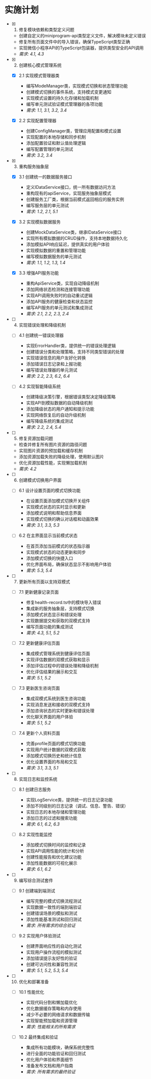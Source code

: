 # 实施计划

- [x] 1. 修复模块依赖和类型定义问题



  - 创建自定义的miniprogram-api类型定义文件，解决模块未定义错误
  - 修复所有页面文件中的导入错误，确保TypeScript类型正确
  - 实现微信小程序API的TypeScript包装器，提供类型安全的API调用
  - _需求: 4.1, 4.3_

- [x] 2. 创建核心模式管理系统



  - [x] 2.1 实现模式管理器类


    - 编写ModeManager类，实现模式切换和状态管理功能
    - 创建模式切换的事件系统，支持模式变更通知
    - 实现模式设置的持久化存储和加载机制
    - 编写单元测试验证模式管理器的各项功能
    - _需求: 1.1, 3.1, 3.2, 3.4_

  - [x] 2.2 实现配置管理器


    - 创建ConfigManager类，管理应用配置和模式设置
    - 实现配置的本地存储和同步机制
    - 添加配置验证和默认值处理逻辑
    - 编写配置管理的单元测试
    - _需求: 3.2, 3.4_

- [x] 3. 重构服务抽象层




  - [x] 3.1 创建统一的数据服务接口


    - 定义IDataService接口，统一所有数据访问方法
    - 重构现有的apiService，实现服务抽象层模式
    - 创建服务工厂类，根据当前模式返回相应的服务实例
    - 编写服务层的单元测试
    - _需求: 1.2, 2.1, 5.1_

  - [x] 3.2 实现模拟数据服务


    - 创建MockDataService类，继承IDataService接口
    - 实现所有模拟数据的CRUD操作，支持本地数据持久化
    - 添加模拟API响应延迟，提供真实的用户体验
    - 实现模拟数据的重置和管理功能
    - 编写模拟数据服务的单元测试
    - _需求: 1.1, 1.2, 1.3, 1.4_

  - [x] 3.3 增强API服务功能


    - 重构ApiService类，实现自动降级机制
    - 添加网络状态检测和连接管理功能
    - 实现API调用失败时的自动重试逻辑
    - 添加API服务的健康检查和状态监控
    - 编写API服务的单元测试和集成测试
    - _需求: 2.1, 2.2, 2.3, 2.4_

- [ ] 4. 实现错误处理和降级机制
  - [ ] 4.1 创建统一错误处理器
    - 实现ErrorHandler类，提供统一的错误处理逻辑
    - 创建错误分类和处理策略，支持不同类型错误的处理
    - 实现错误信息的用户友好化转换
    - 添加错误日志记录和上报功能
    - 编写错误处理器的单元测试
    - _需求: 2.2, 2.3, 6.2, 6.4_

  - [ ] 4.2 实现智能降级系统
    - 创建降级决策引擎，根据错误类型决定降级策略
    - 实现API到模拟数据的自动降级机制
    - 添加降级状态的用户通知和提示功能
    - 实现网络恢复后的自动升级机制
    - 编写降级系统的集成测试
    - _需求: 2.2, 2.4, 5.4_

- [ ] 5. 修复资源加载问题
  - 检查并修复所有图片资源的路径问题
  - 实现图片资源的预加载和缓存机制
  - 添加资源加载失败的降级处理，使用默认图片
  - 优化资源加载性能，实现懒加载机制
  - _需求: 4.2_

- [ ] 6. 创建模式切换用户界面
  - [ ] 6.1 设计设置页面的模式切换功能
    - 在设置页面添加模式切换开关组件
    - 实现模式状态的实时显示和更新
    - 添加模式说明和帮助信息界面
    - 实现模式切换的确认对话框和动画效果
    - _需求: 3.1, 3.3, 5.3_

  - [ ] 6.2 在主界面显示当前模式状态
    - 在首页添加当前模式的状态指示器
    - 实现模式状态的动态更新和同步
    - 添加模式切换的快捷入口
    - 优化界面布局，确保状态显示不影响用户体验
    - _需求: 5.3, 5.4_

- [ ] 7. 更新所有页面以支持双模式
  - [ ] 7.1 更新健康记录页面
    - 修复health-record.ts中的模块导入错误
    - 集成新的服务抽象层，支持模式切换
    - 添加模式状态显示和错误处理
    - 实现数据提交和获取的双模式支持
    - 编写页面功能的集成测试
    - _需求: 4.3, 5.1, 5.2_

  - [ ] 7.2 更新健康评估页面
    - 集成模式管理系统到健康评估页面
    - 实现评估数据的双模式获取和显示
    - 添加评估过程中的错误处理和降级机制
    - 优化评估结果的展示和交互
    - _需求: 5.1, 5.2_

  - [ ] 7.3 更新医生咨询页面
    - 集成双模式系统到医生咨询功能
    - 实现消息发送和接收的双模式支持
    - 添加咨询状态的实时更新和错误处理
    - 优化聊天界面的用户体验
    - _需求: 5.1, 5.2_

  - [ ] 7.4 更新个人资料页面
    - 完善profile页面的模式切换功能
    - 实现用户统计数据的双模式获取
    - 添加模式切换历史和统计信息
    - 优化设置界面的布局和交互
    - _需求: 3.1, 3.3, 5.1_

- [ ] 8. 实现日志和监控系统
  - [ ] 8.1 创建日志服务
    - 实现LogService类，提供统一的日志记录功能
    - 添加不同级别的日志记录（调试、信息、警告、错误）
    - 实现日志的本地存储和管理功能
    - 添加日志的过滤和搜索功能
    - _需求: 6.1, 6.2, 6.3_

  - [ ] 8.2 实现性能监控
    - 添加模式切换时间的监控和记录
    - 实现API调用性能的统计和分析
    - 创建性能报告和优化建议功能
    - 添加性能数据的可视化展示
    - _需求: 6.1, 6.2_

- [ ] 9. 编写综合测试套件
  - [ ] 9.1 创建端到端测试
    - 编写完整的模式切换流程测试
    - 实现数据一致性的端到端验证
    - 创建错误场景的模拟和测试
    - 添加性能基准测试和回归测试
    - _需求: 所有需求的综合验证_

  - [ ] 9.2 实现用户体验测试
    - 创建界面响应性的自动化测试
    - 实现用户操作流程的模拟测试
    - 添加错误提示友好性的验证
    - 创建可访问性和兼容性测试
    - _需求: 5.1, 5.2, 5.3, 5.4_

- [ ] 10. 优化和部署准备
  - [ ] 10.1 性能优化
    - 实现代码分割和懒加载优化
    - 优化数据缓存策略和内存使用
    - 减少不必要的网络请求和数据传输
    - 实现智能预加载和资源管理
    - _需求: 性能相关的所有需求_

  - [ ] 10.2 最终集成和验证
    - 集成所有功能模块，确保系统完整性
    - 进行全面的功能验证和回归测试
    - 优化用户体验和界面细节
    - 准备发布文档和用户指南
    - _需求: 所有需求的最终验证_